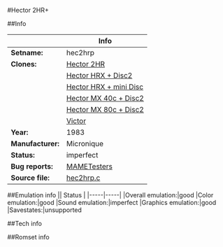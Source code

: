 #Hector 2HR+

##Info

||Info|
|-----|-----|
|**Setname:**|hec2hrp
|**Clones:**|[Hector 2HR](hec2hr.md)
||[Hector HRX + Disc2](hec2hrx.md)
||[Hector HRX + mini Disc](hec2mdhrx.md)
||[Hector MX 40c + Disc2](hec2mx40.md)
||[Hector MX 80c + Disc2](hec2mx80.md)
||[Victor](victor.md)
|**Year:**|1983
|**Manufacturer:**|Micronique
|**Status:**|imperfect
|**Bug reports:**|[MAMETesters](http://mametesters.org/view_all_set.php?type=1&temporary=y&search=hec2hrp.c)
|**Source file:**|[hec2hrp.c](https://github.com/mamedev/mame/blob/master/src/mess/drivers/hec2hrp.c)

##Emulation info
|| Status |
|-----|-----|
|Overall emulation:|good
|Color emulation:|good
|Sound emulation:|imperfect
|Graphics emulation:|good
|Savestates:|unsupported

##Tech info

##Romset info

<!--- START OF EDITED COMMENT DO NOT TOUCH TEXT ABOVE-->
